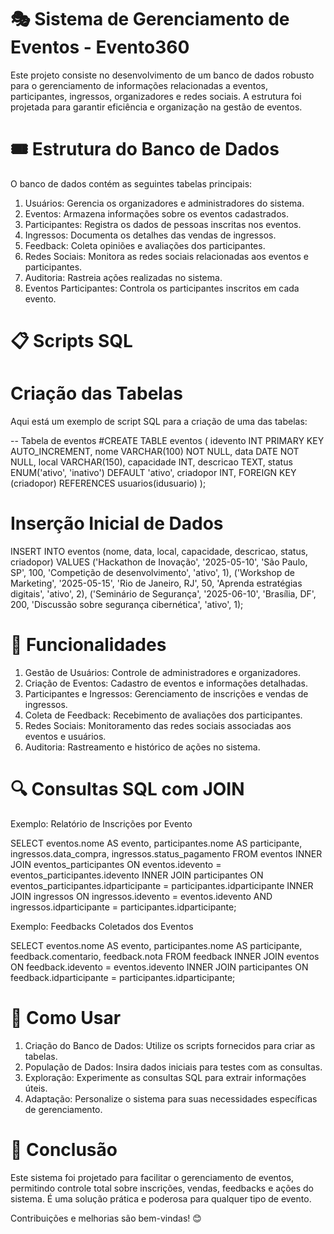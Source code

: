 # 🎭 Sistema de Gerenciamento de Eventos - Evento360

Este projeto consiste no desenvolvimento de um banco de dados robusto para o gerenciamento de informações relacionadas a eventos, participantes, ingressos, organizadores e redes sociais. A estrutura foi projetada para garantir eficiência e organização na gestão de eventos.

# 🎟 Estrutura do Banco de Dados

O banco de dados contém as seguintes tabelas principais:

1. Usuários: Gerencia os organizadores e administradores do sistema.
2. Eventos: Armazena informações sobre os eventos cadastrados.
3. Participantes: Registra os dados de pessoas inscritas nos eventos.
4. Ingressos: Documenta os detalhes das vendas de ingressos.
5. Feedback: Coleta opiniões e avaliações dos participantes.
6. Redes Sociais: Monitora as redes sociais relacionadas aos eventos e participantes.
7. Auditoria: Rastreia ações realizadas no sistema.
8. Eventos Participantes: Controla os participantes inscritos em cada evento.

# 📋 Scripts SQL

# Criação das Tabelas

Aqui está um exemplo de script SQL para a criação de uma das tabelas:

-- Tabela de eventos
#CREATE TABLE eventos (
    idevento INT PRIMARY KEY AUTO_INCREMENT,
    nome VARCHAR(100) NOT NULL,
    data DATE NOT NULL,
    local VARCHAR(150),
    capacidade INT,
    descricao TEXT,
    status ENUM('ativo', 'inativo') DEFAULT 'ativo',
    criadopor INT,
    FOREIGN KEY (criadopor) REFERENCES usuarios(idusuario)
);

# Inserção Inicial de Dados

INSERT INTO eventos (nome, data, local, capacidade, descricao, status, criadopor)
VALUES 
('Hackathon de Inovação', '2025-05-10', 'São Paulo, SP', 100, 'Competição de desenvolvimento', 'ativo', 1),
('Workshop de Marketing', '2025-05-15', 'Rio de Janeiro, RJ', 50, 'Aprenda estratégias digitais', 'ativo', 2),
('Seminário de Segurança', '2025-06-10', 'Brasília, DF', 200, 'Discussão sobre segurança cibernética', 'ativo', 1);

# 🎉 Funcionalidades

1. Gestão de Usuários: Controle de administradores e organizadores.
2. Criação de Eventos: Cadastro de eventos e informações detalhadas.
3. Participantes e Ingressos: Gerenciamento de inscrições e vendas de ingressos.
4. Coleta de Feedback: Recebimento de avaliações dos participantes.
5. Redes Sociais: Monitoramento das redes sociais associadas aos eventos e usuários.
6. Auditoria: Rastreamento e histórico de ações no sistema.

# 🔍 Consultas SQL com JOIN

Exemplo: Relatório de Inscrições por Evento

SELECT eventos.nome AS evento, participantes.nome AS participante, ingressos.data_compra, ingressos.status_pagamento
FROM eventos
INNER JOIN eventos_participantes ON eventos.idevento = eventos_participantes.idevento
INNER JOIN participantes ON eventos_participantes.idparticipante = participantes.idparticipante
INNER JOIN ingressos ON ingressos.idevento = eventos.idevento AND ingressos.idparticipante = participantes.idparticipante;

Exemplo: Feedbacks Coletados dos Eventos

SELECT eventos.nome AS evento, participantes.nome AS participante, feedback.comentario, feedback.nota
FROM feedback
INNER JOIN eventos ON feedback.idevento = eventos.idevento
INNER JOIN participantes ON feedback.idparticipante = participantes.idparticipante;

# 🚀 Como Usar

1. Criação do Banco de Dados: Utilize os scripts fornecidos para criar as tabelas.
2. População de Dados: Insira dados iniciais para testes com as consultas.
3. Exploração: Experimente as consultas SQL para extrair informações úteis.
4. Adaptação: Personalize o sistema para suas necessidades específicas de gerenciamento.

# 📝 Conclusão

Este sistema foi projetado para facilitar o gerenciamento de eventos, permitindo controle total sobre inscrições, vendas, feedbacks e ações do sistema. É uma solução prática e poderosa para qualquer tipo de evento.

Contribuições e melhorias são bem-vindas! 😊
